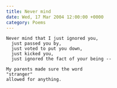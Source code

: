 ```yaml
---
title: Never mind
date: Wed, 17 Mar 2004 12:00:00 +0000
category: Poems
---
```


    Never mind that I just ignored you,  
      just passed you by,  
      just voted to put you down,  
      just kicked you,  
      just ignored the fact of your being --

    My parents made sure the word  
    "stranger"  
    allowed for anything.


